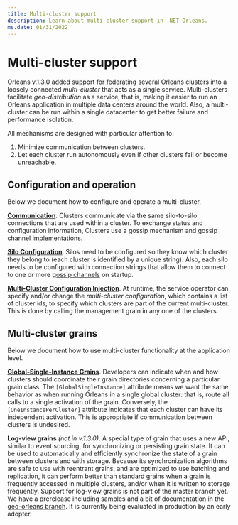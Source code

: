 ```yaml
---
title: Multi-cluster support
description: Learn about multi-cluster support in .NET Orleans.
ms.date: 01/31/2022
---
```


# Multi-cluster support

Orleans v.1.3.0 added support for federating several Orleans clusters into a loosely connected *multi-cluster* that acts as a single service. Multi-clusters facilitate *geo-distribution* as a service, that is, making it easier to run an Orleans application in multiple data centers around the world. Also, a multi-cluster can be run within a single datacenter to get better failure and performance isolation.

All mechanisms are designed with particular attention to:

1. Minimize communication between clusters.
1. Let each cluster run autonomously even if other clusters fail or become unreachable.

## Configuration and operation

Below we document how to configure and operate a multi-cluster.

[**Communication**](gossip-channels.md). Clusters communicate via the same silo-to-silo connections that are used within a cluster. To exchange status and configuration information, Clusters use a gossip mechanism and gossip channel implementations.

[**Silo Configuration**](silo-configuration.md). Silos need to be configured so they know which cluster they belong to (each cluster is identified by a unique string). Also, each silo needs to be configured with connection strings that allow them to connect to one or more [gossip channels](gossip-channels.md) on startup.

[**Multi-Cluster Configuration Injection**](multi-cluster-configuration.md). At runtime, the service operator can specify and/or change the *multi-cluster configuration*, which contains a list of cluster ids, to specify which clusters are part of the current multi-cluster. This is done by calling the management grain in any one of the clusters.

## Multi-cluster grains

Below we document how to use multi-cluster functionality at the application level.

[**Global-Single-Instance Grains**](global-single-instance.md). Developers can indicate when and how clusters should coordinate their grain directories concerning a particular grain class. The `[GlobalSingleInstance]` attribute means we want the same behavior as when running Orleans in a single global cluster: that is, route all calls to a single activation of the grain. Conversely, the `[OneInstancePerCluster]` attribute indicates that each cluster can have its independent activation. This is appropriate if communication between clusters is undesired.

**Log-view grains**  *(not in v.1.3.0)*. A special type of grain that uses a new API, similar to event sourcing, for synchronizing or persisting grain state. It can be used to automatically and efficiently synchronize the state of a grain between clusters and with storage. Because its synchronization algorithms are safe to use with reentrant grains, and are optimized to use batching and replication, it can perform better than standard grains when a grain is frequently accessed in multiple clusters, and/or when it is written to storage frequently. Support for log-view grains is not part of the master branch yet. We have a prerelease including samples and a bit of documentation in the [geo-orleans branch](https://github.com/sebastianburckhardt/orleans/tree/geo-samples). It is currently being evaluated in production by an early adopter.
